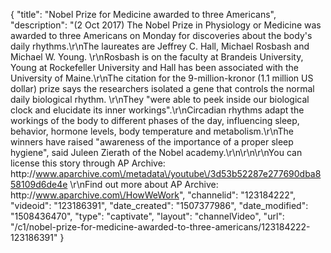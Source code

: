 {
    "title": "Nobel Prize for Medicine awarded to three Americans",
    "description": "(2 Oct 2017) The Nobel Prize in Physiology or Medicine was awarded to three Americans on Monday for discoveries about the body's daily rhythms.\r\nThe laureates are Jeffrey C. Hall, Michael Rosbash and Michael W. Young. \r\nRosbash is on the faculty at Brandeis University, Young at Rockefeller University and Hall has been associated with the University of Maine.\r\nThe citation for the 9-million-kronor (1.1 million US dollar) prize says the researchers isolated a gene that controls the normal daily biological rhythm. \r\nThey \"were able to peek inside our biological clock and elucidate its inner workings\".\r\nCircadian rhythms adapt the workings of the body to different phases of the day, influencing sleep, behavior, hormone levels, body temperature and metabolism.\r\nThe winners have raised \"awareness of the importance of a proper sleep hygiene\", said Juleen Zierath of the Nobel academy.\r\n\r\n\r\nYou can license this story through AP Archive: http:\/\/www.aparchive.com\/metadata\/youtube\/3d53b52287e277690dba858109d6de4e \r\nFind out more about AP Archive: http:\/\/www.aparchive.com\/HowWeWork",
    "channelid": "123184222",
    "videoid": "123186391",
    "date_created": "1507377986",
    "date_modified": "1508436470",
    "type": "captivate",
    "layout": "channelVideo",
    "url": "\/c1\/nobel-prize-for-medicine-awarded-to-three-americans\/123184222-123186391"
}